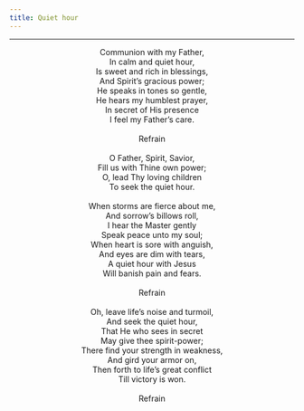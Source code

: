 ```yaml
---
title: Quiet hour
---
```


---
<center>
Communion with my Father,<br/>
In calm and quiet hour,<br/>
Is sweet and rich in blessings,<br/>
And Spirit’s gracious power;<br/>
He speaks in tones so gentle,<br/>
He hears my humblest prayer,<br/>
In secret of His presence<br/>
I feel my Father’s care.<br/>
<br/>
Refrain<br/>
<br/>
O Father, Spirit, Savior,<br/>
Fill us with Thine own power;<br/>
O, lead Thy loving children<br/>
To seek the quiet hour.<br/>
<br/>
When storms are fierce about me,<br/>
And sorrow’s billows roll,<br/>
I hear the Master gently<br/>
Speak peace unto my soul;<br/>
When heart is sore with anguish,<br/>
And eyes are dim with tears,<br/>
A quiet hour with Jesus<br/>
Will banish pain and fears.<br/>
<br/>
Refrain<br/>
<br/>
Oh, leave life’s noise and turmoil,<br/>
And seek the quiet hour,<br/>
That He who sees in secret<br/>
May give thee spirit-power;<br/>
There find your strength in weakness,<br/>
And gird your armor on,<br/>
Then forth to life’s great conflict<br/>
Till victory is won.<br/>
<br/>
Refrain
</center>